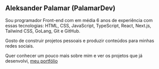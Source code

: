 ## Aleksander Palamar (PalamarDev)


Sou programador Front-end com em média 6 anos de experiência com essas tecnologias: HTML, CSS, JavaScript, TypeScript, React, Next.js, Tailwind CSS, GoLang, Git e GitHub.

Gosto de construir projetos pessoais e produzir conteúdos para minhas redes sociais.

Quer conhecer um pouco mais sobre mim e ver os projetos que já desenvolvi, [meu portfólio](https://www.aleksanderpalamar.dev/)
